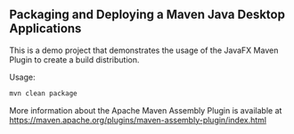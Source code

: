 
Packaging and Deploying a Maven Java Desktop Applications
------

This is a demo project that demonstrates the usage of the JavaFX Maven Plugin to create a build distribution.

Usage:
```bash
mvn clean package
```

More information about the Apache Maven Assembly Plugin is available at https://maven.apache.org/plugins/maven-assembly-plugin/index.html
